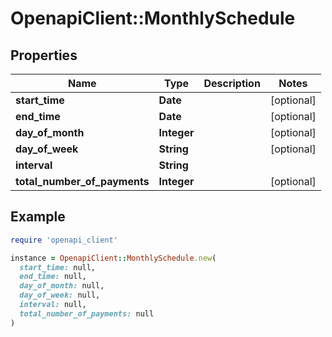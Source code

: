 # OpenapiClient::MonthlySchedule

## Properties

| Name | Type | Description | Notes |
| ---- | ---- | ----------- | ----- |
| **start_time** | **Date** |  | [optional] |
| **end_time** | **Date** |  | [optional] |
| **day_of_month** | **Integer** |  | [optional] |
| **day_of_week** | **String** |  | [optional] |
| **interval** | **String** |  |  |
| **total_number_of_payments** | **Integer** |  | [optional] |

## Example

```ruby
require 'openapi_client'

instance = OpenapiClient::MonthlySchedule.new(
  start_time: null,
  end_time: null,
  day_of_month: null,
  day_of_week: null,
  interval: null,
  total_number_of_payments: null
)
```

